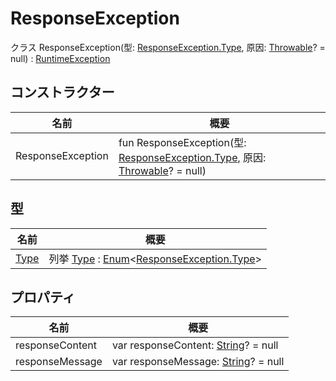 # ResponseException

クラス ResponseException(型: [ResponseException.Type](-type/index.md), 原因: [Throwable](https://kotlinlang.org/api/latest/jvm/stdlib/kotlin/-throwable/index.html)? = null) : [RuntimeException](https://docs.oracle.com/javase/8/docs/api/java/lang/RuntimeException.html)

## コンストラクター

| 名前              | 概要                                                                                                                                                                      |
| ----------------- | ---------------------------------------------------------------------------------------------------------------------------------------------------------------------------- |
| ResponseException | fun ResponseException(型: [ResponseException.Type](-type/index.md), 原因: [Throwable](https://kotlinlang.org/api/latest/jvm/stdlib/kotlin/-throwable/index.html)? = null) |

## 型

| 名前                   | 概要                                                                                                                                                    |
| ---------------------- | ---------------------------------------------------------------------------------------------------------------------------------------------------------- |
| [Type](-type/index.md) | 列挙 [Type](-type/index.md) : [Enum](https://kotlinlang.org/api/latest/jvm/stdlib/kotlin/-enum/index.html)&lt;[ResponseException.Type](-type/index.md)&gt; |

## プロパティ

| 名前            | 概要                                                                                                       |
| --------------- | ------------------------------------------------------------------------------------------------------------- |
| responseContent | var responseContent: [String](https://kotlinlang.org/api/latest/jvm/stdlib/kotlin/-string/index.html)? = null |
| responseMessage | var responseMessage: [String](https://kotlinlang.org/api/latest/jvm/stdlib/kotlin/-string/index.html)? = null |